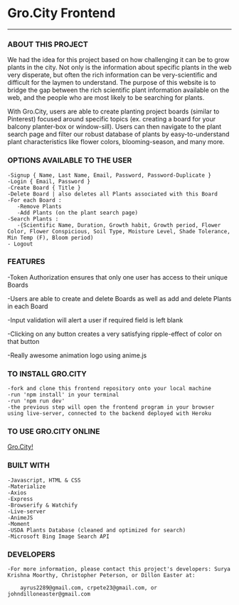 # Gro.City Frontend
------------------------------

### ABOUT THIS PROJECT

We had the idea for this project based on how challenging it can be to grow plants in the city. Not only is the information about specific plants in the web very disperate, but often the rich information can be very-scientific and difficult for the laymen to understand. The purpose of this website is to bridge the gap between the rich scientific plant information available on the web, and the people who are most likely to be searching for plants.

With Gro.City, users are able to create planting project boards (similar to Pinterest) focused around specific topics (ex. creating a board for your balcony planter-box or window-sill). Users can then navigate to the plant search page and filter our robust database of plants by easy-to-understand plant characteristics like flower colors, blooming-season, and many more.


### OPTIONS AVAILABLE TO THE USER

    -Signup { Name, Last Name, Email, Password, Password-Duplicate }
    -Login { Email, Password }
    -Create Board { Title }
    -Delete Board | also deletes all Plants associated with this Board
    -For each Board :  
       -Remove Plants
       -Add Plants (on the plant search page)
    -Search Plants :
       -{Scientific Name, Duration, Growth habit, Growth period, Flower Color, Flower Conspicious, Soil Type, Moisture Level, Shade Tolerance, Min Temp (F), Bloom period)
    - Logout  


### FEATURES

-Token Authorization ensures that only one user has access to their unique Boards

-Users are able to create and delete Boards as well as add and delete Plants in each Board

-Input validation will alert a user if required field is left blank

-Clicking on any button creates a very satisfying ripple-effect of color on that button

-Really awesome animation logo using anime.js


### TO INSTALL GRO.CITY

    -fork and clone this frontend repository onto your local machine
    -run 'npm install' in your terminal
    -run 'npm run dev'
    -the previous step will open the frontend program in your browser using live-server, connected to the backend deployed with Heroku


### TO USE GRO.CITY ONLINE

<a href="https://gro-city.surge.sh/">Gro.City!</a>

### BUILT WITH

    -Javascript, HTML & CSS
    -Materialize
    -Axios
    -Express
    -Browserify & Watchify
    -Live-server 
    -AnimeJS
    -Moment
    -USDA Plants Database (cleaned and optimized for search)
    -Microsoft Bing Image Search API


### DEVELOPERS

    -For more information, please contact this project's developers: Surya Krishna Moorthy, Christopher Peterson, or Dillon Easter at:   

        ayrus2289@gmail.com, crpete23@gmail.com, or johndilloneaster@gmail.com
